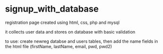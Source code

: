 # signup_with_database
registration page created using html, css, php and mysql

it collects user data and stores on database with basic validation

to use:
create newreg databse and users tables, then add the name fields in the html file (firstName, lastName, email, pwd, pwd2)
